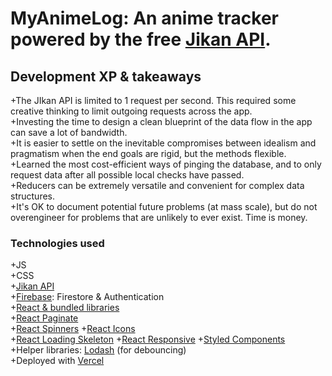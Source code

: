 # MyAnimeLog: An anime tracker powered by the free [Jikan API](https://jikan.moe/).  

## Development XP & takeaways  

+The JIkan API is limited to 1 request per second. This required some creative thinking to limit outgoing requests across the app.  
+Investing the time to design a clean blueprint of the data flow in the app can save a lot of bandwidth.   
+It is easier to settle on the inevitable compromises between idealism and pragmatism when the end goals are rigid, but the methods flexible.     
+Learned the most cost-efficient ways of pinging the database, and to only request data after all possible local checks have passed.   
+Reducers can be extremely versatile and convenient for complex data structures.  
+It's OK to document potential future problems (at mass scale), but do not overengineer for problems that are unlikely to ever exist. Time is money.  

### Technologies used    

+JS  
+CSS  
+[Jikan API](https://jikan.moe/)  
+[Firebase](https://firebase.google.com/): Firestore & Authentication     
+[React & bundled libraries](https://reactjs.org/)  
+[React Paginate](https://www.npmjs.com/package/react-paginate)  
+[React Spinners](https://www.davidhu.io/react-spinners/)
+[React Icons](https://react-icons.github.io/react-icons/)  
+[React Loading Skeleton](https://www.npmjs.com/package/react-loading-skeleton)
+[React Responsive](https://www.npmjs.com/package/react-responsive)
+[Styled Components](https://styled-components.com/)    
+Helper libraries: [Lodash](https://lodash.com/ "Lodash") (for debouncing)    
+Deployed with [Vercel](https://vercel.com)

